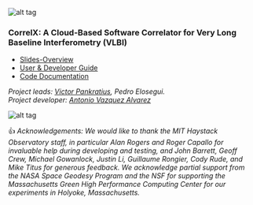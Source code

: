 ![alt tag](https://github.com/MITHaystack/CorrelX/blob/master/gen-docs/correlx-logo.jpg)

### **CorrelX**: A Cloud-Based Software Correlator for Very Long Baseline Interferometry (VLBI)

- [Slides-Overview](https://github.com/MITHaystack/CorrelX/blob/master/correlx-slides.pdf)
- [User & Developer Guide](https://github.com/MITHaystack/CorrelX/blob/master/correlx-user-developer-guide.pdf)
- [Code Documentation](https://mithaystack.github.io/CorrelX)

_Project leads: [Victor Pankratius](http://www.victorpankratius.com), Pedro Elosegui._<br>
_Project developer: [Antonio Vazquez Alvarez](https://www.linkedin.com/in/ajvazquezalvarez)_


![alt tag](https://github.com/MITHaystack/CorrelX/blob/master/gen-docs/correlx-image.jpg)


:+1: *Acknowledgements: We would like to thank the MIT Haystack Observatory staff, in particular Alan Rogers and Roger Capallo for invaluable help during developing and testing, and John Barrett, Geoff Crew, Michael Gowanlock, Justin Li, Guillaume Rongier, Cody Rude, and Mike Titus for generous feedback. We acknowledge partial support from the NASA Space Geodesy Program and the NSF for supporting the Massachusetts Green High Performance Computing Center for our experiments in Holyoke, Massachusetts.*
